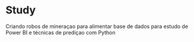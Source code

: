 # Study


Criando robos de mineraçao para alimentar base de dados para estudo de Power BI e técnicas de prediçao com Python